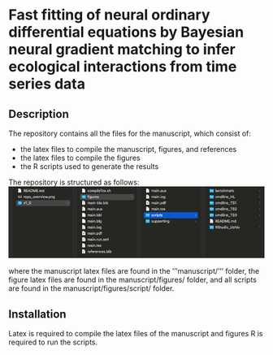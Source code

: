 # Fast fitting of neural ordinary differential equations by Bayesian neural gradient matching to infer ecological interactions from time series data

## Description

The repository contains all the files for the manuscript, which consist of: 
* the latex files to compile the manuscript, figures, and references
* the latex files to compile the figures
* the R scripts used to generate the results

The repository is structured as follows:
![alt text](https://github.com/WillemBonnaffe/NODEBNGM/blob/main/examples/MEE_2023/repo_overview.png)

where the manuscript latex files are found in the ’’’manuscript/’’’ folder, the figure latex files are found in the manuscript/figures/ folder, and all scripts are found in the manuscript/figures/script/ folder.


## Installation

Latex is required to compile the latex files of the manuscript and figures
R is required to run the scripts.
